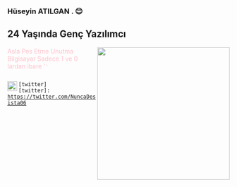 
### Hüseyin ATILGAN .  :blush:
## 24 Yaşında Genç Yazılımcı
<img src="https://tenor.com/bMiv4.gif" align="right" width="300" height="300">
<font color="pink">Asla Pes Etme Unutma Bilgisayar Sadece 1 ve 0 lardan ibare '<code />' </font>

<img width="22" src="https://simpleicons.org/?q=twit/#1DA1F2" align="left" />[twitter]
[twitter]: https://twitter.com/NuncaDesista06
